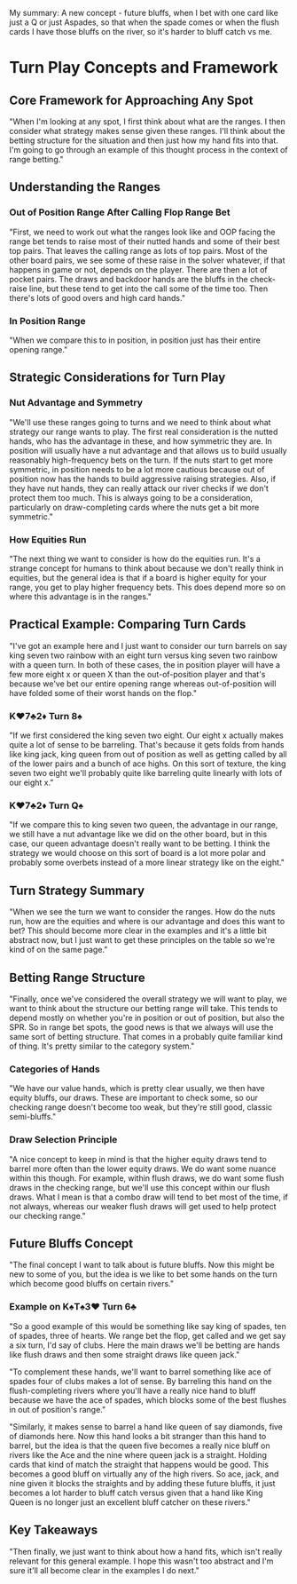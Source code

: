 My summary:
A new concept - future bluffs, when I bet with one card like just a Q or just Aspades,
so that when the spade comes or when the flush cards I have those bluffs on the river, so it's harder to bluff catch vs me.
# Turn Play Concepts and Framework

## Core Framework for Approaching Any Spot

"When I'm looking at any spot, I first think about what are the ranges. I then consider what strategy makes sense given these ranges. I'll think about the betting structure for the situation and then just how my hand fits into that. I'm going to go through an example of this thought process in the context of range betting."

## Understanding the Ranges

### Out of Position Range After Calling Flop Range Bet

"First, we need to work out what the ranges look like and OOP facing the range bet tends to raise most of their nutted hands and some of their best top pairs. That leaves the calling range as lots of top pairs. Most of the other board pairs, we see some of these raise in the solver whatever, if that happens in game or not, depends on the player. There are then a lot of pocket pairs. The draws and backdoor hands are the bluffs in the check-raise line, but these tend to get into the call some of the time too. Then there's lots of good overs and high card hands."

### In Position Range

"When we compare this to in position, in position just has their entire opening range."

## Strategic Considerations for Turn Play

### Nut Advantage and Symmetry

"We'll use these ranges going to turns and we need to think about what strategy our range wants to play. The first real consideration is the nutted hands, who has the advantage in these, and how symmetric they are. In position will usually have a nut advantage and that allows us to build usually reasonably high-frequency bets on the turn. If the nuts start to get more symmetric, in position needs to be a lot more cautious because out of position now has the hands to build aggressive raising strategies. Also, if they have nut hands, they can really attack our river checks if we don't protect them too much. This is always going to be a consideration, particularly on draw-completing cards where the nuts get a bit more symmetric."

### How Equities Run

"The next thing we want to consider is how do the equities run. It's a strange concept for humans to think about because we don't really think in equities, but the general idea is that if a board is higher equity for your range, you get to play higher frequency bets. This does depend more so on where this advantage is in the ranges."

## Practical Example: Comparing Turn Cards

"I've got an example here and I just want to consider our turn barrels on say king seven two rainbow with an eight turn versus king seven two rainbow with a queen turn. In both of these cases, the in position player will have a few more eight x or queen X than the out-of-position player and that's because we've bet our entire opening range whereas out-of-position will have folded some of their worst hands on the flop."

### K♥7♣2♦ Turn 8♠

"If we first considered the king seven two eight. Our eight x actually makes quite a lot of sense to be barreling. That's because it gets folds from hands like king jack, king queen from out of position as well as getting called by all of the lower pairs and a bunch of ace highs. On this sort of texture, the king seven two eight we'll probably quite like barreling quite linearly with lots of our eight x."

### K♥7♣2♦ Turn Q♠

"If we compare this to king seven two queen, the advantage in our range, we still have a nut advantage like we did on the other board, but in this case, our queen advantage doesn't really want to be betting. I think the strategy we would choose on this sort of board is a lot more polar and probably some overbets instead of a more linear strategy like on the eight."

## Turn Strategy Summary

"When we see the turn we want to consider the ranges. How do the nuts run, how are the equities and where is our advantage and does this want to bet? This should become more clear in the examples and it's a little bit abstract now, but I just want to get these principles on the table so we're kind of on the same page."

## Betting Range Structure

"Finally, once we've considered the overall strategy we will want to play, we want to think about the structure our betting range will take. This tends to depend mostly on whether you're in position or out of position, but also the SPR. So in range bet spots, the good news is that we always will use the same sort of betting structure. That comes in a probably quite familiar kind of thing. It's pretty similar to the category system."

### Categories of Hands

"We have our value hands, which is pretty clear usually, we then have equity bluffs, our draws. These are important to check some, so our checking range doesn't become too weak, but they're still good, classic semi-bluffs."

### Draw Selection Principle

"A nice concept to keep in mind is that the higher equity draws tend to barrel more often than the lower equity draws. We do want some nuance within this though. For example, within flush draws, we do want some flush draws in the checking range, but we'll use this concept within our flush draws. What I mean is that a combo draw will tend to bet most of the time, if not always, whereas our weaker flush draws will get used to help protect our checking range."

## Future Bluffs Concept

"The final concept I want to talk about is future bluffs. Now this might be new to some of you, but the idea is we like to bet some hands on the turn which become good bluffs on certain rivers."

### Example on K♠T♠3♥ Turn 6♣

"So a good example of this would be something like say king of spades, ten of spades, three of hearts. We range bet the flop, get called and we get say a six turn, I'd say of clubs. Here the main draws we'll be betting are hands like flush draws and then some straight draws like queen jack."

"To complement these hands, we'll want to barrel something like ace of spades four of clubs makes a lot of sense. By barreling this hand on the flush-completing rivers where you'll have a really nice hand to bluff because we have the ace of spades, which blocks some of the best flushes in out of position's range."

"Similarly, it makes sense to barrel a hand like queen of say diamonds, five of diamonds here. Now this hand looks a bit stranger than this hand to barrel, but the idea is that the queen five becomes a really nice bluff on rivers like the Ace and the nine where queen jack is a straight. Holding cards that kind of match the straight that happens would be good. This becomes a good bluff on virtually any of the high rivers. So ace, jack, and nine given it blocks the straights and by adding these future bluffs, it just becomes a lot harder to bluff catch versus given that a hand like King Queen is no longer just an excellent bluff catcher on these rivers."

## Key Takeaways

"Then finally, we just want to think about how a hand fits, which isn't really relevant for this general example. I hope this wasn't too abstract and I'm sure it'll all become clear in the examples I do next."